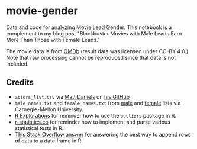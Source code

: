# movie-gender
Data and code for analyzing Movie Lead Gender. This notebook is a complement to my blog post "Blockbuster Movies with Male Leads Earn More Than Those with Female Leads."

The movie data is from [OMDb](http://www.omdbapi.com) (result data was licensed under CC-BY 4.0.) Note that raw processing cannot be reproduced since that data is not included.

## Credits

* `actors_list.csv` via [Matt Daniels](https://twitter.com/matthew_daniels) on [his GitHub](https://github.com/matthewfdaniels/scripts/blob/master/data/actor_list.csv)
* `male_names.txt` and `female_names.txt` from [male](http://www.cs.cmu.edu/afs/cs/project/ai-repository/ai/areas/nlp/corpora/names/male.txt) and [female](http://www.cs.cmu.edu/afs/cs/project/ai-repository/ai/areas/nlp/corpora/names/female.txt) lists via Carnegie-Mellon University.
* [R Explorations](https://rexplorations.wordpress.com/2015/09/05/simple-outlier-detection-in-r/) for reminder how to use the `outliers` package in R.
* [r-statistics.co](http://r-statistics.co/Statistical-Tests-in-R.html) for reminder how to implement and parse various statistical tests in R.  
* [This Stack Overflow answer](http://stackoverflow.com/questions/20689650/how-to-append-rows-to-an-r-data-frame) for answering the best way to append rows of data to a data frame in R.
